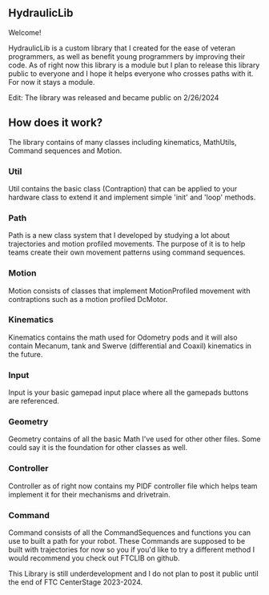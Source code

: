 ## HydraulicLib

Welcome!

HydraulicLib is a custom library that I created for the ease of veteran programmers, as well as 
benefit young programmers by improving their code. As of right now this library is a module but
I plan to release this library public to everyone and I hope it helps everyone who crosses paths 
with it. For now it stays a module.

Edit: The library was released and became public on 2/26/2024

## How does it work? 

The library contains of many classes including kinematics, MathUtils, Command sequences and Motion.

### Util 
Util contains the basic class (Contraption) that can be applied to your hardware class to 
extend it and implement simple 'init' and 'loop' methods. 

### Path
Path is a new class system that I developed by studying a lot about trajectories and motion
profiled movements. The purpose of it is to help teams create their own movement patterns 
using command sequences.

### Motion
Motion consists of classes that implement MotionProfiled movement with contraptions such as a 
motion profiled DcMotor.

### Kinematics 
Kinematics contains the math used for Odometry pods and it will also contain Mecanum, tank 
and Swerve (differential and Coaxil) kinematics in the future. 

### Input
Input is your basic gamepad input place where all the gamepads buttons are referenced. 

### Geometry
Geometry contains of all the basic Math I've used for other other files. Some could say it is 
the foundation for other classes as well. 

### Controller
Controller as of right now contains my PIDF controller file which helps team implement it for 
their mechanisms and drivetrain.

### Command
Command consists of all the CommandSequences and functions you can use to built a path for your
robot. These Commands are supposed to be built with trajectories for now so you if you'd like 
to try a different method I would recommend you check out FTCLIB on github. 

This Library is still underdevelopment and I do not plan to post it public until the end of 
FTC CenterStage 2023-2024.